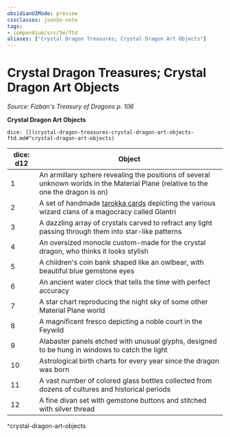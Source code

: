 ```yaml
---
obsidianUIMode: preview
cssclasses: json5e-note
tags:
- compendium/src/5e/ftd
aliases: ["Crystal Dragon Treasures; Crystal Dragon Art Objects"]
---
```

# Crystal Dragon Treasures; Crystal Dragon Art Objects
*Source: Fizban's Treasury of Dragons p. 106* 

**Crystal Dragon Art Objects**

`dice: [](crystal-dragon-treasures-crystal-dragon-art-objects-ftd.md#^crystal-dragon-art-objects)`

| dice: d12 | Object |
|-----------|--------|
| 1 | An armillary sphere revealing the positions of several unknown worlds in the Material Plane (relative to the one the dragon is on) |
| 2 | A set of handmade [tarokka cards](2-Mechanics/CLI/decks/tarokka-deck-cos.md) depicting the various wizard clans of a magocracy called Glantri |
| 3 | A dazzling array of crystals carved to refract any light passing through them into star-like patterns |
| 4 | An oversized monocle custom-made for the crystal dragon, who thinks it looks stylish |
| 5 | A children's coin bank shaped like an owlbear, with beautiful blue gemstone eyes |
| 6 | An ancient water clock that tells the time with perfect accuracy |
| 7 | A star chart reproducing the night sky of some other Material Plane world |
| 8 | A magnificent fresco depicting a noble court in the Feywild |
| 9 | Alabaster panels etched with unusual glyphs, designed to be hung in windows to catch the light |
| 10 | Astrological birth charts for every year since the dragon was born |
| 11 | A vast number of colored glass bottles collected from dozens of cultures and historical periods |
| 12 | A fine divan set with gemstone buttons and stitched with silver thread |
^crystal-dragon-art-objects